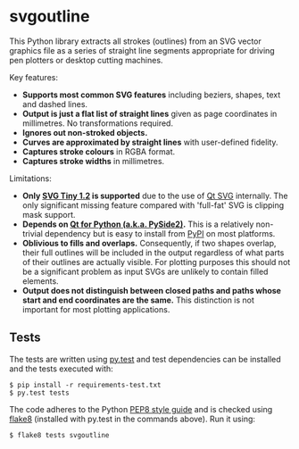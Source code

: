 svgoutline
==========

This Python library extracts all strokes (outlines) from an SVG vector graphics
file as a series of straight line segments appropriate for driving pen plotters
or desktop cutting machines.

Key features:

* **Supports most common SVG features** including beziers, shapes, text and
  dashed lines.
* **Output is just a flat list of straight lines** given as page coordinates in
  millimetres.  No transformations required.
* **Ignores out non-stroked objects.**
* **Curves are approximated by straight lines** with user-defined fidelity.
* **Captures stroke colours** in RGBA format.
* **Captures stroke widths** in millimetres.

Limitations:

* **Only [SVG Tiny 1.2](https://www.w3.org/TR/SVGTiny12/) is supported** due to the
  use of [Qt SVG](http://doc.qt.io/qt-5/qtsvg-index.html) internally. The only
  significant missing feature compared with 'full-fat' SVG is clipping mask
  support.
* **Depends on [Qt for Python (a.k.a.
  PySide2)](https://wiki.qt.io/Qt_for_Python).**  This is a relatively
  non-trivial dependency but is easy to install from
  [PyPI](https://pypi.org/project/PySide2/) on most platforms.
* **Oblivious to fills and overlaps.** Consequently, if two shapes overlap,
  their full outlines will be included in the output regardless of what parts
  of their outlines are actually visible. For plotting purposes this should not
  be a significant problem as input SVGs are unlikely to contain filled
  elements.
* **Output does not distinguish between closed paths and paths whose start and
  end coordinates are the same.** This distinction is not important for most
  plotting applications.

Tests
-----

The tests are written using [py.test](https://docs.pytest.org/en/latest/) and
test dependencies can be installed and the tests executed with:

    $ pip install -r requirements-test.txt
    $ py.test tests

The code adheres to the Python [PEP8 style
guide](https://www.python.org/dev/peps/pep-0008/) and is checked using
[flake8](http://flake8.pycqa.org/en/latest/) (installed with py.test in the
commands above). Run it using:

    $ flake8 tests svgoutline

